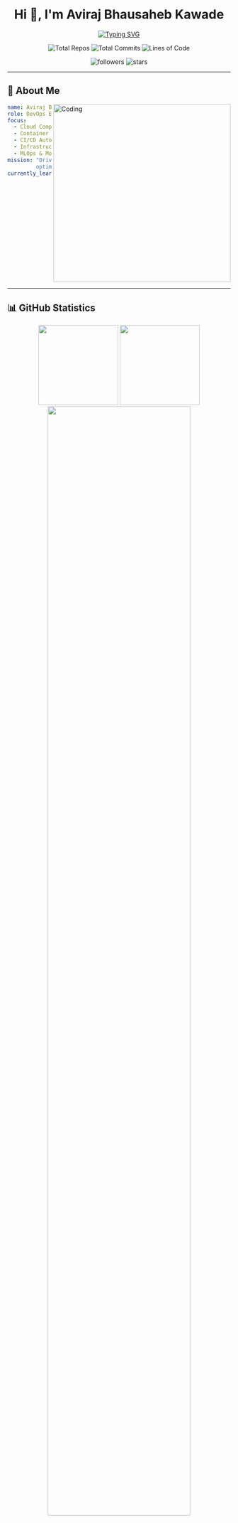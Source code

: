 <div align="center">

# Hi 👋, I'm Aviraj Bhausaheb Kawade

<a href="https://git.io/typing-svg">
  <img src="https://readme-typing-svg.demolab.com?font=Fira+Code&weight=600&size=28&duration=3000&pause=1000&color=2E9EF7&center=true&vCenter=true&width=600&lines=DevOps+Engineer+%E2%9A%99%EF%B8%8F;Cloud+Architecture+Enthusiast+%E2%98%81%EF%B8%8F;Automation+%26+CI%2FCD+Expert+%F0%9F%9A%80;MLOps+%26+Kubernetes+Pro+%F0%9F%93%A6" alt="Typing SVG" />
</a>

<!-- Comprehensive Stats Badges -->
<p align="center">
  <img src="https://img.shields.io/badge/Total_Repos-86-blue?style=flat-square&logo=github" alt="Total Repos" />
  <img src="https://img.shields.io/badge/Total_Commits-1,530%2B-green?style=flat-square&logo=git" alt="Total Commits" />
  <img src="https://img.shields.io/badge/Lines_of_Code-3.0M%2B-orange?style=flat-square&logo=codecov" alt="Lines of Code" />
</p>

<p align="center">
  <img src="https://img.shields.io/github/followers/AVI5211?label=Followers&style=social" alt="followers" />
  <img src="https://img.shields.io/github/stars/AVI5211?label=Total%20Stars&style=social" alt="stars" />
</p>

</div>

---

## 🚀 About Me

<img align="right" alt="Coding" width="400" src="https://media.giphy.com/media/jRf5fsn8G6YaogAWxn/giphy.gif">

```yaml
name: Aviraj Bhausaheb Kawade
role: DevOps Engineer ⚙️
focus:
  - Cloud Computing ☁️
  - Container Orchestration 📦
  - CI/CD Automation 🔄
  - Infrastructure as Code 🏗️
  - MLOps & Monitoring 📊
mission: "Driving innovation through automation and 
         optimizing software delivery workflows"
currently_learning: "Advanced Kubernetes & Cloud-Native Tech"
```

<br clear="right"/>

---

## 📊 GitHub Statistics

<div align="center">
  <img height="180em" src="https://github-readme-stats.vercel.app/api?username=AVI5211&show_icons=true&theme=tokyonight&include_all_commits=true&count_private=true"/>
  <img height="180em" src="https://github-readme-streak-stats.herokuapp.com/?user=AVI5211&theme=tokyonight"/>
</div>

<div align="center">
  <img src="https://github-profile-summary-cards.vercel.app/api/cards/profile-details?username=AVI5211&theme=tokyonight" width="80%"/>
</div>

---



## 📊 Real-Time GitHub Statistics

<div align="center">

### 📈 Profile Overview

| 📦 Total Repositories | 🔓 Public | 🔒 Private | 👥 Followers | 👤 Following |
|:---:|:---:|:---:|:---:|:---:|
| **86** | 45 | 41 | **15** | 3 |

</div>

### 💻 Top Programming Languages

  - ![Python](https://img.shields.io/badge/-Python-3776AB?style=flat-square&logo=python&logoColor=white) `21 repos`
  - ![HTML](https://img.shields.io/badge/-HTML-E34F26?style=flat-square&logo=html&logoColor=white) `16 repos`
  - ![CSS](https://img.shields.io/badge/-CSS-1572B6?style=flat-square&logo=css&logoColor=white) `9 repos`
  - ![TypeScript](https://img.shields.io/badge/-TypeScript-3178C6?style=flat-square&logo=typescript&logoColor=white) `8 repos`
  - ![PHP](https://img.shields.io/badge/-PHP-777BB4?style=flat-square&logo=php&logoColor=white) `5 repos`
  - ![JavaScript](https://img.shields.io/badge/-JavaScript-F7DF1E?style=flat-square&logo=javascript&logoColor=white) `4 repos`
  - ![Dockerfile](https://img.shields.io/badge/-Dockerfile-2496ED?style=flat-square&logo=dockerfile&logoColor=white) `2 repos`
  - ![Jupyter Notebook](https://img.shields.io/badge/-Jupyter Notebook-F37626?style=flat-square&logo=jupyter-notebook&logoColor=white) `2 repos`

### 🌟 Featured Repositories

  - ⭐ **[kubernetes-in-one-shot](https://github.com/AVI5211/kubernetes-in-one-shot)** - 2 stars | JavaScript
  - ⭐ **[awesome-remote-job](https://github.com/AVI5211/awesome-remote-job)** - 1 stars | N/A
  - ⭐ **[Two-Tier-Flask-App](https://github.com/AVI5211/Two-Tier-Flask-App)** - 1 stars | HTML
  - ⭐ **[User_profile_app_using_docker](https://github.com/AVI5211/User_profile_app_using_docker)** - 1 stars | HTML

<div align="center">
  <sub>📅 Last Updated: October 22, 2025 at 11:04 UTC</sub>
</div>

---

## 📈 Coding Activity

<div align="center">
  <img src="https://github-readme-activity-graph.vercel.app/graph?username=AVI5211&theme=tokyo-night&hide_border=true" width="90%"/>
</div>

---
## 🌐 Connect With Me

<div align="center">

<a href="https://www.linkedin.com/in/aviraj-bhausaheb-kawade/">
  <img src="https://img.shields.io/badge/LinkedIn-0077B5?style=for-the-badge&logo=linkedin&logoColor=white" alt="LinkedIn"/>
</a>
<a href="mailto:avirajbhausahebkawade@gmail.com">
  <img src="https://img.shields.io/badge/Email-D14836?style=for-the-badge&logo=gmail&logoColor=white" alt="Email"/>
</a>
<a href="https://aviraj.info/">
  <img src="https://img.shields.io/badge/Portfolio-000000?style=for-the-badge&logo=About.me&logoColor=white" alt="Portfolio"/>
</a>

<br/><br/>

<img src="https://media.giphy.com/media/LnQjpWaON8nhr21vNW/giphy.gif" width="60">

### � I love connecting with different people!

*Feel free to reach out if you want to collaborate on projects, discuss DevOps, or just say hi!* �

</div>

---

<div align="center">

### ⭐ Show some love by starring my repositories!

<a href="https://git.io/typing-svg">
  <img src="https://readme-typing-svg.demolab.com?font=Fira+Code&weight=600&size=24&duration=3000&pause=1000&color=60F74D&center=true&vCenter=true&width=500&lines=Thanks+for+visiting!+%F0%9F%98%8A;You're+Awesome!+%E2%AD%90;Let's+Build+Something+Amazing!+%F0%9F%9A%80" alt="Typing SVG" />
</a>

<br/><br/>

<!-- Clean Visitor Counter -->
<p align="center">
  <a href="https://github.com/AVI5211">
    <img src="https://count.getloli.com/get/@AVI5211?theme=rule34" alt="Visitor Counter" />
  </a>
  <br/>
  <sub>👁️ Base count: 3,652 | Live session counter above 👆</sub>
</p>

<img src="https://capsule-render.vercel.app/api?type=waving&color=gradient&height=100&section=footer"/>

</div>

